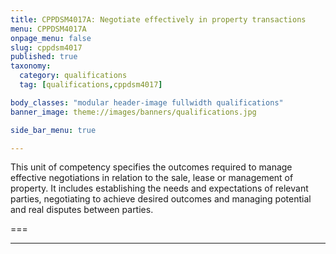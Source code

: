 ```yaml
---
title: CPPDSM4017A: Negotiate effectively in property transactions
menu: CPPDSM4017A
onpage_menu: false
slug: cppdsm4017
published: true
taxonomy:
  category: qualifications
  tag: [qualifications,cppdsm4017]

body_classes: "modular header-image fullwidth qualifications"
banner_image: theme://images/banners/qualifications.jpg

side_bar_menu: true

---
```


This unit of competency specifies the outcomes required to manage effective negotiations in relation to the sale, lease or management of property. It includes establishing the needs and expectations of relevant parties, negotiating to achieve desired outcomes and managing potential and real disputes between parties.

===

---
